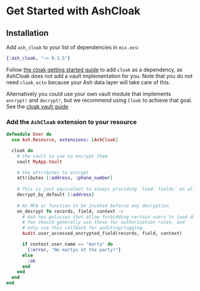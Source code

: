 # Get Started with AshCloak

## Installation

Add `ash_cloak` to your list of dependencies in `mix.exs`:

```elixir
{:ash_cloak, "~> 0.1.5"}
```

Follow [the cloak getting started guide](https://hexdocs.pm/cloak/readme.html) to add `cloak` as a dependency, as AshCloak does not add a vault implementation for you. Note that you do not need `cloak_ecto` because your Ash data layer will take care of this.

Alternatively you could use your own vault module that implements `encrypt!` and `decrypt!`, but we recommend using `Cloak` to achieve that goal. See the [cloak vault guide](https://hexdocs.pm/cloak/install.html#create-a-vault)

### Add the `AshCloak` extension to your resource

```elixir
defmodule User do
  use Ash.Resource, extensions: [AshCloak]

  cloak do
    # the vault to use to encrypt them
    vault MyApp.Vault

    # the attributes to encrypt
    attributes [:address, :phone_number]
    
    # This is just equivalent to always providing `load: fields` on all calls
    decrypt_by_default [:address]
    
    # An MFA or function to be invoked beforce any decryption
    on_decrypt fn records, field, context ->
      # Ash has policies that allow forbidding certain users to load data.
      # You should generally use those for authorization rules, and
      # only use this callback for auditing/logging.
      Audit.user_accessed_encrypted_field(records, field, context)

      if context.user.name == "marty" do
        {:error, "No martys at the party!"}
      else
        :ok
      end
    end
  end
end
```
